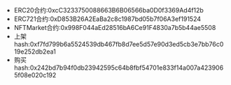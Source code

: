 - ERC20合约:0xcC3233750088663B6B06566ba0D0f3369Ad4f12b
- ERC721合约:0xD853B26A2EaBa2c8c1987bd05b7f06A3ef191524
- NFTMarket合约:0x998F044aEd28516bA6Ce91F4830a7b5b44ae5508
- 上架hash:0xf7fd799b6a5524539db467fb8d7ee5d57e90d3ed5cb3e7bb76c019e252db2ea1
- 购买hash:0x242bd7b94f0db23942595c64b8fbf54701e833f14a007a4239065f08e020c192
